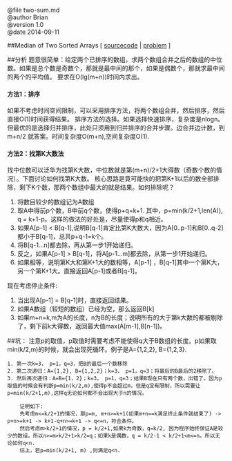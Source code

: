 @file two-sum.md  
@author  Brian  
@version 1.0  
@date 2014-09-11  


##Median of Two Sorted Arrays [ [sourcecode](../src/MedianofTwoSortedArrays.cpp) | [problem](https://oj.leetcode.com/problems/median-of-two-sorted-arrays/) ]

##分析
题意很简单：给定两个已排序的数组，求两个数组合并之后的数组的中位数。如果是总个数是奇数个，那就是最中间的那个，如果是偶数个，那就求最中间的两个的平均值。 要求在O(lg(m+n))时间内求出。

#### 方法1：排序
如果不考虑时间空间限制，可以采用排序方法，将两个数组合并，然后排序，然后直接O(1)时间获得结果。
排序方法的选择。如果选择快速排序，复杂度是nlogn。但最优的是选择归并排序，此处只须用到归并排序的合并步骤。边合并边计数，到 m+n/2 就答案。时间复杂度O(m+n),空间复杂度O(1).

#### 方法2：找第K大数法
找中位数可以泛华为找第K大数，中位数就是第(m+n)/2+1大得数（奇数个数的情况）。下面讨论如何找第K大数。
核心思路是竟可能快的把第K+1以后的数全部排除，剩下K个数，那两个数组中最大的就是结果。如何排除呢？

1. 将数目较少的数组记为A数组  
2. 取A中得前p个数，B中前q个数，使得p+q=k+1. 其中，p=min(k/2+1,len(A)), q = k+1-p。这样的做法的好处是，尽量使得p和q相近。
3. 如果A[p-1] < B[q-1],说明B[q-1]肯定比第K大数大，因为A[0..p-1]和B[0..q-2]都小于B[q-1]，总共p+q-1=k个。
4. 将B[q-1...n]都去除，再从第一步1开始递归。
5. 反之，如果A[p-1] > B[q-1]，将A[p-1...m]都去除，从第一步1开始递归。
6. 如果相等，说明第K大和第K+1大的数相等，A[p-1] ，B[q-1]其中一个第K大，另一个第K+1大。直接返回A[p-1]或者B[q-1]。

现在考虑停止条件:

1. 当出现A[p-1] = B[q-1]时，直接返回结果。
2. 如果A数组（较短的数组）已经为空，那么返回B[k]
3. 如果m+n=k,m为A的长度，n为B的长度；说明所有的大于第k大数的都被剔除了，剩下前k大得数，返回最大值max(A[m-1],B[n-1])。
   

##坑：
注意p的取值，p取值时需要考虑不能使得q大于B数组的长度。p如果取min(k/2,m)的时候，就会出现死循环。例子是A={1,2,2}, B={1,2,3}. 
	
	1. 第一次k=3， p=1，q=3，把B的最后一个数移除
	2. 第二次递归：A={1,2}, B={1,2,2}；k=3， p=1，q=3；将最后的B最后的2移除了。
	3. 然后再次递归：A=B={1，2}；k=3， p=1，q=3；结果B现在只有两个数，出错了。因为p取值的时候会有判断p=min(k/2,m),使得p不会超过m，但是q没有限制，所以需要让p=min(k/2+1,m),这样q无论如何都不会出现大于n的情况。
	
		证明如下:
		先考虑m<=k/2+1的情况，那p=m, m+n>=k+1(如果m+n==k满足终止条件就结束了) -> p+n>=k+1 -> k+1-q+n>=k+1 -> q<=n，符合条件。
		然后考虑m>k/2+1的情况，p = k/2+1,如果k为奇数，q=k/2, 因为程序始终保证A是较少的数组，所以n>=m>k/2+1>k/2=q；如果k是偶数，q = k/2-1 < k/2+1<m<=n。所以无论如何q<n.
		综上，若p=min(k/2+1, m) ,则满足q<n.
		


